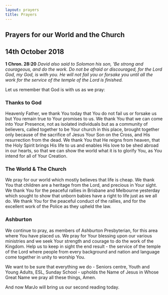 ```yaml
---
layout: prayers
title: Prayers
---
```

## Prayers for our World and the Church 

## 14th October 2018

__1 Chron. 28:20__ 
_David also said to Solomon his son, 'Be strong and courageous, and do the work. Do not be afraid or discouraged, for the Lord God, my God, is with you. He will not fail you or forsake you until all the work for the service of the temple of the Lord is finished._

Let us remember that God is with us as we pray:

### Thanks to God
Heavenly Father, we thank You today that You do not fail us or forsake us but You remain true to Your promises to us. We thank You that we can come into Your Presence, not as isolated individuals but as a community of believers, called together to be Your church in this place, brought together only because of the sacrifice of Jesus Your Son on the Cross, and His resurrection from the dead. We thank You that He reigns from heaven, that the Holy Spirit brings His life to us and enables His love to be shed abroad in our hearts, so that we can show the world what it is to glorify You, as You intend for all of Your Creation.

### The World & The Church
We pray for our world which mostly believes that life is cheap. We thank You that children are a heritage from the Lord, and precious in Your sight. We thank You for the peaceful rallies in Brisbane and Melbourne yesterday which sought to show that unborn babies have a right to life just as we all do. We thank You for the peaceful conduct of the rallies, and for the excellent work of the Police as they upheld the law.

### Ashburton
We continue to pray, as members of Ashburton Presbyterian, for this area where You have placed us. We pray for Your blessing upon our various ministries and we seek Your strength and courage to do the work of the Kingdom. Help us to keep in sight the end result - the service of the temple of the Lord where people from every background and nation and language come together in unity to worship You. 

We want to be sure that everything we do - Seniors centre, Youth and Young Adults, ESL, Sunday School - upholds the Name of Jesus in Whose Great Name we pray all these things, Amen.

And now MarJo will bring us our second reading today. 
